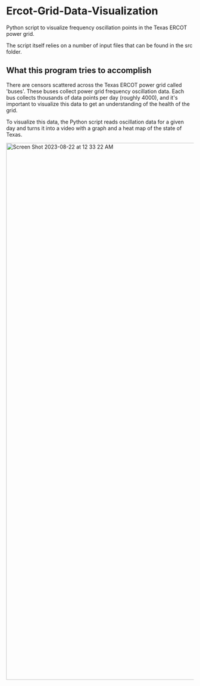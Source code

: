 # Ercot-Grid-Data-Visualization
Python script to visualize frequency oscillation points in the Texas ERCOT power grid.

The script itself relies on a number of input files that can be found in the src folder.

<h2> What this program tries to accomplish </h2>
  There are censors scattered across the Texas ERCOT power grid called 'buses'. These buses collect power grid frequency oscillation data.
  Each bus collects thousands of data points per day (roughly 4000), and it's important to visualize this data to get an understanding
  of the health of the grid. 

  To visualize this data, the Python script reads oscillation data for a given day and turns it into a video with a graph and a heat map
  of the state of Texas. 
  

<img width="1440" alt="Screen Shot 2023-08-22 at 12 33 22 AM" src="https://github.com/devTy33/Ercot-Grid-Data-Visualization/assets/107730904/9c88c039-25fa-4c35-8a5f-e33e78b3e5a0">
